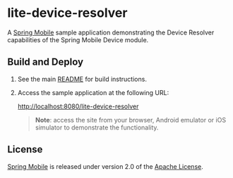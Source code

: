 # lite-device-resolver

A [Spring Mobile] sample application demonstrating the Device Resolver capabilities of the Spring Mobile Device module.


## Build and Deploy

1. See the main [README](../README.md) for build instructions.

2. Access the sample application at the following URL:

    [http://localhost:8080/lite-device-resolver][app-url]

    > **Note**: access the site from your browser, Android emulator or iOS simulator to demonstrate the functionality.


## License

[Spring Mobile] is released under version 2.0 of the [Apache License].


[app-url]: http://localhost:8080/lite-device-resolver
[Spring Mobile]: http://www.springsource.org/spring-mobile
[Apache License]: http://www.apache.org/licenses/LICENSE-2.0
